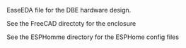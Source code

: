 EaseEDA file for the DBE hardware design. 

See the FreeCAD directoty for the enclosure

See the ESPHomme directory for the ESPHome config files
